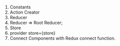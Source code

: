 1. Constants
2. Action Creator
3. Reducer
4. Reducer => Root Reducer;
5. Store
6. provider store={store}
7. Connect Components with Redux connect function.
